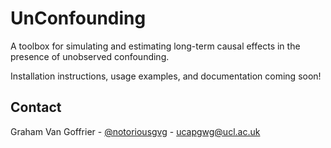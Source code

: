 # UnConfounding
A toolbox for simulating and estimating long-term causal effects in the presence of unobserved confounding.

Installation instructions, usage examples, and documentation coming soon!

<!-- CONTACT -->
## Contact

Graham Van Goffrier - [@notoriousgvg](https://twitter.com/notoriousgvg) - ucapgwg@ucl.ac.uk
